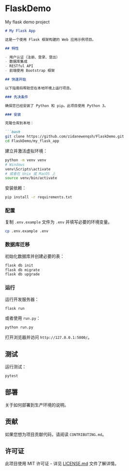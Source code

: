 # FlaskDemo
My flask demo project
```markdown
# My Flask App

这是一个使用 Flask 框架构建的 Web 应用示例项目。

## 特性

- 用户认证（注册、登录、登出）
- 数据库集成
- RESTful API
- 前端使用 Bootstrap 框架

## 快速开始

以下指南将帮助您在本地环境上运行项目。

### 先决条件

确保您已经安装了 Python 和 pip。此项目使用 Python 3。

### 安装

克隆仓库到本地：

```bash
git clone https://github.com/zidanewenqsh/FlaskDemo.git
cd FlaskDemo/my_flask_app
```

建立并激活虚拟环境：

```bash
python -m venv venv
# Windows
venv\Scripts\activate
# 或者在 Unix 或 MacOS 上
source venv/bin/activate
```

安装依赖：

```bash
pip install -r requirements.txt
```

### 配置

复制 `.env.example` 文件为 `.env` 并填写必要的环境变量。

```bash
cp .env.example .env
```

### 数据库迁移

初始化数据库并创建必要的表：

```bash
flask db init
flask db migrate
flask db upgrade
```

### 运行

运行开发服务器：

```bash
flask run
```

或者使用 `run.py`：

```bash
python run.py
```

打开浏览器并访问 `http://127.0.0.1:5000/`。

## 测试

运行测试：

```bash
pytest
```

## 部署

关于如何部署到生产环境的说明。

## 贡献

如果您想为项目贡献代码，请阅读 `CONTRIBUTING.md`。

## 许可证

此项目使用 MIT 许可证 - 详见 [LICENSE.md](LICENSE) 文件了解详情。
```
